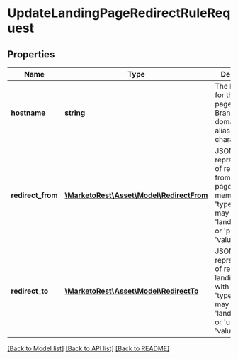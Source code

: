 # UpdateLandingPageRedirectRuleRequest

## Properties
Name | Type | Description | Notes
------------ | ------------- | ------------- | -------------
**hostname** | **string** | The hostname for the landing pages.  Branding domain or alias.  Max 255 characters | [optional] 
**redirect_from** | [**\MarketoRest\Asset\Model\RedirectFrom**](RedirectFrom.md) | JSON representation of redirect from landing page, with members &#39;type&#39; which may be &#39;landingPageId&#39; or &#39;path&#39;, and &#39;value&#39; | [optional] 
**redirect_to** | [**\MarketoRest\Asset\Model\RedirectTo**](RedirectTo.md) | JSON representation of redirect to landing page, with members &#39;type&#39; which may be &#39;landingPageId&#39; or &#39;url&#39;, and &#39;value&#39; | [optional] 

[[Back to Model list]](../README.md#documentation-for-models) [[Back to API list]](../README.md#documentation-for-api-endpoints) [[Back to README]](../README.md)


